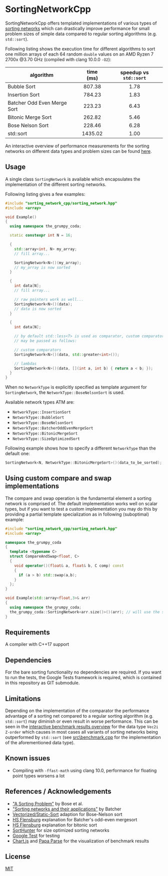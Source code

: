 # SortingNetworkCpp

SortingNetworkCpp offers templated implementations of various types of [sorting networks](https://en.wikipedia.org/wiki/Sorting_network) which can drastically improve performance for small problem sizes of simple data compared to regular sorting algorithms (e.g. `std::sort`).

Following listing shows the execution time for different algorithms to sort one million arrays of each 64 random `double` values on an AMD Ryzen 7 2700x @3.70 GHz (compiled with clang 10.0.0 `-O2`):

| algorithm                   | time (ms) | speedup vs `std::sort` |
|-----------------------------| :-------: | :--------------------: |
| Bubble Sort                 |  807.38   |          1.78          |
| Insertion Sort              |  784.23   |          1.83          |
| Batcher Odd Even Merge Sort |  223.23   |          6.43          |
| Bitonic Merge Sort          |  262.82   |          5.46          |
| Bose Nelson Sort            |  228.46   |          6.28          |
| std::sort                   |  1435.02  |          1.00          |

An interactive overview of performance measurements for the sorting networks on different data types and problem sizes can be found [here](https://raw.githack.com/TheGrumpyCoda/SortingNetworkCpp/master/doc/data_explorer.htm).

## Usage

A single class `SortingNetwork` is available which encapsulates the implementation of the different sorting networks.

Following listing gives a few examples:

```cpp
#include "sorting_network_cpp/sorting_network.hpp"
#include <array>

void Example()
{
  using namespace the_grumpy_coda;

  static constexpr int N = 16;

  {
    std::array<int, N> my_array;
    // fill array...

    SortingNetwork<N>()(my_array);
    // my_array is now sorted
  }

  {
    int data[N];
    // fill array...

    // raw pointers work as well...
    SortingNetwork<N>()(data);
    // data is now sorted
  }

  {
    int data[N];

    // by default std::less<T> is used as comparator, custom comparators
    // may be passed as follows:

    // custom comparators
    SortingNetwork<N>()(data, std::greater<int>());

    // lambdas
    SortingNetwork<N>()(data, [](int a, int b) { return a < b; });
  }
}
```

When no `NetworkType` is explicitly specified as template argument for `SortingNetwork`, the `NetworkType::BoseNelsonSort` is used.

Available network types ATM are:
* `NetworkType::InsertionSort`
* `NetworkType::BubbleSort`
* `NetworkType::BoseNelsonSort`
* `NetworkType::BatcherOddEvenMergeSort`
* `NetworkType::BitonicMergeSort`
* `NetworkType::SizeOptimizedSort`

Following example shows how to specify a different `NetworkType` than the default one:

```cpp
SortingNetwork<N, NetworkType::BitonicMergeSort>()(data_to_be_sorted);
```

## Using custom compare and swap implementations

The compare and swap operation is the fundamental element a sorting network is comprised of. The default implementation works well on scalar types, but if you want to test a custom implementation you may do this by providing a partial template specialization as in following (suboptimal) example:

```cpp
#include "sorting_network_cpp/sorting_network.hpp"
#include <array>

namespace the_grumpy_coda
{
  template <typename C>
  struct CompareAndSwap<float, C>
  {
    void operator()(float& a, float& b, C comp) const
    {
      if (a > b) std::swap(a,b);
    }
  };
}

void Example(std::array<float,3>& arr)
{
  using namespace the_grumpy_coda;
  the_grumpy_coda::SortingNetwork<arr.size()>()(arr); // will use the specialized CompareAndSwap implementation
}
```

## Requirements
A compiler with C++17 support

## Dependencies
For the bare sorting functionality no dependencies are required. If you want to run the tests, the Google Tests framework is required, which is contained in this repository as GIT submodule.

## Limitations
Depending on the implementation of the comparator the performance advantage of a sorting net compared to a regular sorting algorithm (e.g. `std::sort`) may diminish or even result in worse performance. This can be seen in the [interactive benchmark results overview](https://raw.githack.com/TheGrumpyCoda/SortingNetworkCpp/master/doc/data_explorer.htm) for the data type `Vec2i Z-order` which causes in most cases all variants of sorting networks being outperformed by `std::sort` (see [src\benchmark.cpp]([src\benchmark.cpp]) for the implementation of the aforementioned data type).

## Known issues
* Compiling with `-ffast-math` using clang 10.0, performance for floating point types worsens a lot

## References / Acknowledgements
* ["A Sorting Problem"](https://dl.acm.org/doi/pdf/10.1145/321119.321126) by Bose et al.
* ["Sorting networks and their applications"](https://core.ac.uk/download/pdf/192393620.pdf) by Batcher
* [Vectorized/Static-Sort](https://github.com/Vectorized/Static-Sort) adaption for Bose-Nelson sort
* [HS Flensburg](https://www.inf.hs-flensburg.de/lang/algorithmen/sortieren/networks/oemen.htm) explanation for Batcher's odd-even mergesort
* [HS Flensburg](https://www.inf.hs-flensburg.de/lang/algorithmen/sortieren/bitonic/oddn.htm) explanation for bitonic sort
* [SortHunter](https://github.com/bertdobbelaere/SorterHunter) for size optimized sorting networks
* [Google Test](https://github.com/google/googletest) for testing
* [Chart.js](https://www.chartjs.org/) and [Papa Parse](https://www.papaparse.com/) for the visualization of benchmark results

## License
[MIT](LICENSE)